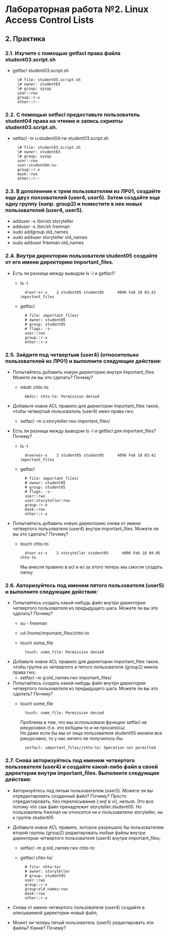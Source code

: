 # Лабораторная работа №2. Linux Access Control Lists

## 2. Практика

### 2.1. Изучите с помощью getfacl права файла student03.script.sh
* getfacl student03.script.sh  

        \# file: student03.script.sh  
        \# owner: student03  
        \# group: sysop  
        user::rwx  
        group::r-x  
        other::r--  

### 2.2. С помощью setfacl предоставьте пользователь student04 права на чтение и запись скрипты student03.script.sh.
* setfacl -m u:student04:rw student03.script.sh  

        \# file: student03.script.sh  
        \# owner: student03  
        \# group: sysop  
        user::rwx  
        user:student04:rw-  
        group::r-x  
        mask::rwx  
        other::r--

### 2.3. В дополнение к трем пользователям из ЛР01, создайте еще двух ползователей (user4, user5). Затем создайте еще одну группу (напр. group2) и поместите в нее новых пользователей (user4, user5).
* adduser -s /bin/sh storyteller
* adduser -s /bin/sh freeman 
* sudo addgroup old_names 
* sudo adduser storyteller old_names
* sudo adduser freeman old_names

### 2.4. Внутри директории пользователя student05 создайте от его имени директорию important_files.
* Есть ли разница между выводом ls -l и getfacl?
    * ls -l

            drwxr-sr-x    2 student05 student05      4096 Feb 18 03:42 important_files

    * getfacl

            # file: important_files/
            # owner: student05
            # group: student05
            # flags: -s-
            user::rwx
            group::r-x
            other::r-x

### 2.5. Зайдите под четвертым (user4) (относительно пользователей из ЛР01) и выполните следующие действия:
* Попытайтесь добавить новую директорию внутри important_files. Можете ли вы это сделать? Почему?
    * mkdir chto-to

            mkdir: chto-to: Permission denied
* Добавьте новое ACL правило для директории important_files такое, чтобы четвертый пользователь (user4) имел права rwx;
    * setfacl -m u:storyteller:rwx important_files/

* Есть ли разница между выводом ls -l и getfacl для important_files? Почему?
    * ls -l

            drwxrwsr-x    2 student05 student05      4096 Feb 18 03:42 important_files
    * getfacl

            # file: important_files/
            # owner: student05
            # group: student05
            # flags: -s-
            user::rwx
            user:storyteller:rwx
            group::r-x
            mask::rwx
            other::r-x

* Попытайтесь добавить новую директорию снова от имени четвертого пользователя (user4) внутри important_files. Можете ли вы это сделать? Почему?
    * touch chto-to

            drwxr-sr-x    2 storyteller student05      4096 Feb 18 04:05 chto-to

        Мы внесли правило в acl и из за этого теперь мы смогли создать папку

### 2.6. Авторизуйтесь под именем пятого пользователя (user5) и выполните следующие действия:
* Попытайтесь создать какой-нибудь файл внутри директории четвертого пользователя из предыдущего шага. Можете ли вы это сделать? Почему?
    * su - freeman
    * cd /home/important_files/chto-to
    * touch some_file

            touch: some_file: Permission denied



* Добавьте новое ACL правило для директории important_files такое, чтобы группа из четвертого и пятого пользователя (group2) имела права rwx;
    * setfacl -m g:old_names:rwx important_files/ 
* Попытайтесь создать какой-нибудь файл внутри директории четвертого пользователя из предыдущего шага. Можете ли вы это сделать? Почему?
    * touch some_file
    
            touch: some_file: Permission denied
        Проблема в том, что мы использовали функцию setfacl не рекурсивно (т.к. это вобщем то и не просилось)  
        Но даже если бы мы от лица пользователя student05 меняли все рекурсивно, то у нас ничего не получилось бы:

            setfacl: important_files//chto-to: Operation not permitted

### 2.7. Снова авторизуйтесь под именем четвертого пользователя (user4) и создайте какой-либо файл в своей директории внутри important_files. Выполните следующие действия:
* Авторизуйтесь под пятым пользователем (user5). Можете ли вы отредактировать созданный файл? Почему?
    Просто отредактировать, без переписывания (:wq! в vi), нельзя. Это все потому что сам файл пренадлежит storyteller:student05. Но пользователь freeman не относится ни к пользователю storyteller, ни к группе student05

* Добавьте новое ACL правило, которое разрешало бы пользователям второй группы (group2) редактировать любые файлы внутри директории четвертого пользователя (user4) внутри important_files;
    * setfacl -m g:old_names:rwx chto-to
    * getfacl chto-to/

            # file: chto-to/
            # owner: storyteller
            # group: student05
            user::rwx
            group::r-x
            group:old_names:rwx
            mask::rwx
            other::r-x


* Снова от имени четвертого пользователя (user4) создайте в описываемой директории новый файл;

* Может ли теперь пятый пользователь (user5) редактировать эти файлы? Какие? Почему?



